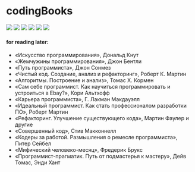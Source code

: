 # codingBooks 
<p>
  	<img src="https://img.shields.io/badge/node.js%20-%2343853D.svg?&style=for-the-badge&logo=node.js&logoColor=white"/>
  <img src="https://img.shields.io/badge/javascript%20-%23323330.svg?&style=for-the-badge&logo=javascript&logoColor=%23F7DF1E"/>
  <img src="https://img.shields.io/badge/typescript%20-%23007ACC.svg?&style=for-the-badge&logo=typescript&logoColor=white"/>
  <img src="https://img.shields.io/badge/express.js%20-%23404d59.svg?&style=for-the-badge"/>
  <img src="https://img.shields.io/badge/angular%20-%23DD0031.svg?&style=for-the-badge&logo=angular&logoColor=white"/>
  <img src="https://img.shields.io/badge/jquery%20-%230769AD.svg?&style=for-the-badge&logo=jquery&logoColor=white"/>
  
</p>

#### for reading later:
+ «Искусство программирования», Дональд Кнут
+ «Жемчужины программирования», Джон Бентли
+ «Путь программиста», Джон Сонмез
+ «Чистый код. Создание, анализ и рефакторинг», Роберт К. Мартин
+ «Алгоритмы. Построение и анализ», Томас Х. Кормен
+ «Сам себе программист. Как научиться программировать и устроиться в Ebay?», Кори Альтхофф
+ «Карьера программиста», Г. Лакман Макдауэлл
+ «Идеальный программист. Как стать профессионалом разработки ПО», Роберт Мартин
+ «Рефакторинг. Улучшение существующего кода», Мартин Фаулер и другие
+ «Совершенный код», Стив Макконнелл
+ «Кодеры за работой. Размышления о ремесле программиста», Питер Сейбел
+ «Мифический человеко-месяц», Фредерик Брукс
+ «Программист-прагматик. Путь от подмастерья к мастеру», Дейв Томас, Энди Хант
